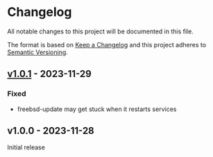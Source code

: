 # Changelog

All notable changes to this project will be documented in this file.

The format is based on [Keep a Changelog](http://keepachangelog.com/en/1.0.0/)
and this project adheres to [Semantic Versioning](http://semver.org/spec/v2.0.0.html).

## [v1.0.1] - 2023-11-29

### Fixed
* freebsd-update may get stuck when it restarts services

## v1.0.0 - 2023-11-28
Initial release

[Unreleased]: https://github.com/fraenki/f-upgrade/compare/v1.0.1...HEAD
[v1.0.1]: https://github.com/fraenki/f-upgrade/compare/v1.0.0...v1.0.1
